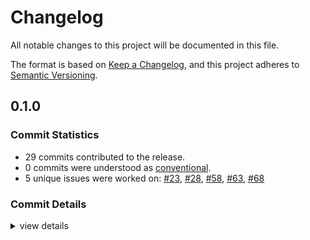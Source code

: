 # Changelog

All notable changes to this project will be documented in this file.

The format is based on [Keep a Changelog](https://keepachangelog.com/en/1.0.0/),
and this project adheres to [Semantic Versioning](https://semver.org/spec/v2.0.0.html).

## 0.1.0

### Commit Statistics

<csr-read-only-do-not-edit/>

 - 29 commits contributed to the release.
 - 0 commits were understood as [conventional](https://www.conventionalcommits.org).
 - 5 unique issues were worked on: [#23](https://github.com/obliviouslabs/rostl/issues/23), [#28](https://github.com/obliviouslabs/rostl/issues/28), [#58](https://github.com/obliviouslabs/rostl/issues/58), [#63](https://github.com/obliviouslabs/rostl/issues/63), [#68](https://github.com/obliviouslabs/rostl/issues/68)

### Commit Details

<csr-read-only-do-not-edit/>

<details><summary>view details</summary>

 * **[#23](https://github.com/obliviouslabs/rostl/issues/23)**
    - Implement circuit oram ([`b7752fd`](https://github.com/obliviouslabs/rostl/commit/b7752fd27e04dfe4343f07f1a1bd2614d822a9e9))
 * **[#28](https://github.com/obliviouslabs/rostl/issues/28)**
    - Implement Shuffling ([`4a9de14`](https://github.com/obliviouslabs/rostl/commit/4a9de14a780280698f9f09b92739bf1be3e078bf))
 * **[#58](https://github.com/obliviouslabs/rostl/issues/58)**
    - Implements Array and UnorderedMap (and some queues and vectors) ([`84acef2`](https://github.com/obliviouslabs/rostl/commit/84acef2379ccc823cd554a6433f13c79e8c21573))
 * **[#63](https://github.com/obliviouslabs/rostl/issues/63)**
    - Heap ([`60c8cac`](https://github.com/obliviouslabs/rostl/commit/60c8cac02774426149d747bc97bd8ff88f718e11))
 * **[#68](https://github.com/obliviouslabs/rostl/issues/68)**
    - Rename package names to rostl ([`332c664`](https://github.com/obliviouslabs/rostl/commit/332c664ab509038cc181a39fa616d02f8df2bf36))
 * **Uncategorized**
    - Prepare release 0.1.0: update CHANGELOG files ([`cc5bd22`](https://github.com/obliviouslabs/rostl/commit/cc5bd22765bd22de2eb284c70e649370c1242135))
    - Adds release script ([`9dd936d`](https://github.com/obliviouslabs/rostl/commit/9dd936dcaf40ef9a502c5d22775a9f2c9e6342c0))
    - Adds homepage ([`4847107`](https://github.com/obliviouslabs/rostl/commit/4847107adece9f60486a7a05323f7675104aedbb))
    - Adds crate READMEs ([`29ee8c8`](https://github.com/obliviouslabs/rostl/commit/29ee8c8c05ea2447283f4cd62fc3179eb242380f))
    - Adds doc generation to ci ([`08fa68e`](https://github.com/obliviouslabs/rostl/commit/08fa68e222e376172d5e9093297edb43fa2f4795))
    - Cleanup ([`86964a7`](https://github.com/obliviouslabs/rostl/commit/86964a7a0310dc11bd91a6511afb168982fef262))
    - Optimize cxchg ([`6844239`](https://github.com/obliviouslabs/rostl/commit/6844239ba013ac03df442fcfbf9a054fe773389c))
    - Improve cargo test time ([`902414f`](https://github.com/obliviouslabs/rostl/commit/902414fbfade176a1b1efb088ee4069d3a73b3b7))
    - Implements Stack ([`381f23c`](https://github.com/obliviouslabs/rostl/commit/381f23c076361710baeed66e56469b1d18d511af))
    - Optimize recursive position map ([`0d0a49d`](https://github.com/obliviouslabs/rostl/commit/0d0a49dd6768c11ea117a55d1ed717241fea29e3))
    - Optimize constant ([`e4b25d5`](https://github.com/obliviouslabs/rostl/commit/e4b25d596bd304a8483b8a82850dbf7ae2a4cb69))
    - Optimize cmov and recursive oram ([`3100659`](https://github.com/obliviouslabs/rostl/commit/3100659bdfac273877f9cecc14602fe2e94f9f1e))
    - Remove comment ([`b72de34`](https://github.com/obliviouslabs/rostl/commit/b72de341c61c4d53974c58a69b41749a98ade838))
    - Bug fixed, seeing worse performance in larger linear oram now ([`14e7dd7`](https://github.com/obliviouslabs/rostl/commit/14e7dd71977f6f64d859df2ddb084d70d1a6ee0a))
    - Benchmark for linear oram added ([`c22508f`](https://github.com/obliviouslabs/rostl/commit/c22508fa0bc324b950c8c5db600f2aaf0232a436))
    - Linear oram read & write with tests ([`d5f997e`](https://github.com/obliviouslabs/rostl/commit/d5f997e64d03b05eb12654171969294f36bb236b))
    - Linear ORAM read & write with tests ([`704a642`](https://github.com/obliviouslabs/rostl/commit/704a642655e1d55def26a2b230b565571b771357))
    - Oram initialization and basic test added ([`4c6bac1`](https://github.com/obliviouslabs/rostl/commit/4c6bac1e3fed2c7d1377007bf244f9d6602a845f))
    - Oram initialization and test function added ([`4006047`](https://github.com/obliviouslabs/rostl/commit/4006047765abfee06d02f27756cf1cd2ac5ef9fa))
    - Minor ([`fe8f609`](https://github.com/obliviouslabs/rostl/commit/fe8f609239d8100822b4d7808f2ac61a0a1c6271))
    - Read added for linear scan oram ([`52036b2`](https://github.com/obliviouslabs/rostl/commit/52036b25cf5ab83fbbc3505fb83568bd992a8e86))
    - Read added for linearscan ORAM ([`a2af9a4`](https://github.com/obliviouslabs/rostl/commit/a2af9a4fcf652b4e29c367edf6d119344040337f))
    - Added documentations ([`5d3cddc`](https://github.com/obliviouslabs/rostl/commit/5d3cddc6439b7ed5054ef26efdcf6e327e4a0f45))
    - New oram crate created (empty crate) ([`0ad274d`](https://github.com/obliviouslabs/rostl/commit/0ad274d1eec879df802e6c3100aac0f91cd58fb0))
</details>

